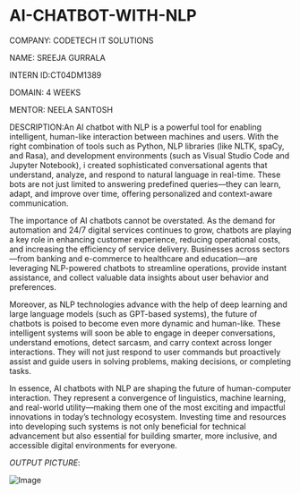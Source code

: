 # AI-CHATBOT-WITH-NLP

COMPANY: CODETECH IT SOLUTIONS

NAME: SREEJA GURRALA

INTERN ID:CT04DM1389

DOMAIN: 4 WEEKS

MENTOR: NEELA SANTOSH

DESCRIPTION:An AI chatbot with NLP is a powerful tool for enabling intelligent, human-like interaction between machines and users. With the right combination of tools such as Python, NLP libraries (like NLTK, spaCy, and Rasa), and development environments (such as Visual Studio Code and Jupyter Notebook), i created sophisticated conversational agents that understand, analyze, and respond to natural language in real-time. These bots are not just limited to answering predefined queries—they can learn, adapt, and improve over time, offering personalized and context-aware communication.

The importance of AI chatbots cannot be overstated. As the demand for automation and 24/7 digital services continues to grow, chatbots are playing a key role in enhancing customer experience, reducing operational costs, and increasing the efficiency of service delivery. Businesses across sectors—from banking and e-commerce to healthcare and education—are leveraging NLP-powered chatbots to streamline operations, provide instant assistance, and collect valuable data insights about user behavior and preferences.

Moreover, as NLP technologies advance with the help of deep learning and large language models (such as GPT-based systems), the future of chatbots is poised to become even more dynamic and human-like. These intelligent systems will soon be able to engage in deeper conversations, understand emotions, detect sarcasm, and carry context across longer interactions. They will not just respond to user commands but proactively assist and guide users in solving problems, making decisions, or completing tasks.

In essence, AI chatbots with NLP are shaping the future of human-computer interaction. They represent a convergence of linguistics, machine learning, and real-world utility—making them one of the most exciting and impactful innovations in today’s technology ecosystem. Investing time and resources into developing such systems is not only beneficial for technical advancement but also essential for building smarter, more inclusive, and accessible digital environments for everyone.

*OUTPUT PICTURE*:

![Image](https://github.com/user-attachments/assets/5037e67c-c31a-48d4-bea5-fa61b6c61fdc)
